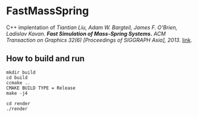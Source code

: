 # FastMassSpring

C++ implentation of _Tiantian Liu, Adam W. Bargteil, James F. O'Brien, Ladislav Kavan._ ***Fast Simulation of Mass-Spring Systems.*** _ACM Transaction on Graphics 32(6) [Proceedings of SIGGRAPH Asia], 2013._ [link](https://www.cs.utah.edu/~ladislav/liu13fast/liu13fast.html).

## How to build and run
```
mkdir build
cd build
ccmake ..
CMAKE BUILD TYPE = Release
make -j4
```

```
cd render
./render
```
